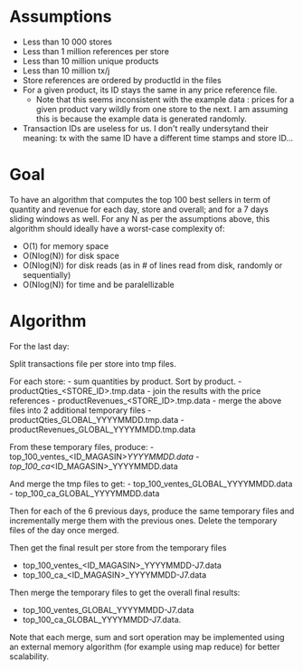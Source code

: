# Assumptions

  - Less than 10 000 stores
  - Less than 1 million references per store
  - Less than 10 million unique products
  - Less than 10 million tx/j
  - Store references are ordered by productId in the files
  - For a given product, its ID stays the same in any price reference file.
      - Note that this seems inconsistent with the example data : prices for a
        given product vary wildly from one store to the next. I am assuming
        this is because the example data is generated randomly.
  - Transaction IDs are useless for us. I don't really undersytand their
    meaning: tx with the same ID have a different time stamps and store ID...

# Goal

To have an algorithm that computes the top 100 best sellers in term of
quantity and revenue for each day, store and overall; and for a 7 days
sliding windows as well.
For any N as per the assumptions above, this algorithm should ideally
have a worst-case complexity of:
  - O(1) for memory space
  - O(Nlog(N)) for disk space
  - O(Nlog(N)) for disk reads (as in # of lines read from disk, randomly or
    sequentially)
  - O(Nlog(N)) for time
and be paralellizable

# Algorithm

For the last day:

  Split transactions file per store into tmp files.

  For each store:
    - sum quantities by product. Sort by product.
      - productQties_<STORE_ID>.tmp.data
    - join the results with the price references
      - productRevenues_<STORE_ID>.tmp.data
    - merge the above files into 2 additional temporary files
      - productQties_GLOBAL_YYYYMMDD.tmp.data
      - productRevenues_GLOBAL_YYYYMMDD.tmp.data

  From these temporary files, produce:
    - top_100_ventes_<ID_MAGASIN>_YYYYMMDD.data
    - top_100_ca_<ID_MAGASIN>_YYYYMMDD.data

  And merge the tmp files to get:
    - top_100_ventes_GLOBAL_YYYYMMDD.data
    - top_100_ca_GLOBAL_YYYYMMDD.data

Then for each of the 6 previous days, produce the same temporary files and
incrementally merge them with the previous ones. Delete the temporary files
of the day once merged.

Then get the final result per store from the temporary files
  - top_100_ventes_<ID_MAGASIN>_YYYYMMDD-J7.data
  - top_100_ca_<ID_MAGASIN>_YYYYMMDD-J7.data

Then merge the temporary files to get the overall final results:
  - top_100_ventes_GLOBAL_YYYYMMDD-J7.data
  - top_100_ca_GLOBAL_YYYYMMDD-J7.data.

Note that each merge, sum and sort operation may be implemented using an
external memory algorithm (for example using map reduce) for better scalability.
